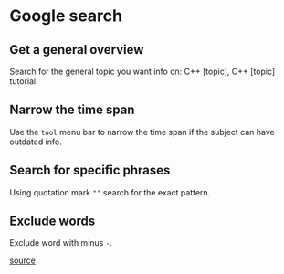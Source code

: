 # Google search

## Get a general overview

Search for the general topic you want info on: C++ [topic], C++ [topic] tutorial.

## Narrow the time span

Use the `tool` menu bar to narrow the time span if the subject can have outdated info.

## Search for specific phrases

Using quotation mark `""` search for the exact pattern. 

## Exclude words

Exclude word with minus `-`.  

[source](https://codinginflow.com/google-programming-questions)
